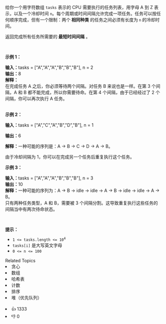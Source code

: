 <p>给你一个用字符数组&nbsp;<code>tasks</code> 表示的 CPU 需要执行的任务列表，用字母 A 到 Z 表示，以及一个冷却时间 <code>n</code>。每个周期或时间间隔允许完成一项任务。任务可以按任何顺序完成，但有一个限制：两个<strong> 相同种类</strong> 的任务之间必须有长度为<strong>&nbsp;</strong><code>n</code><strong> </strong>的冷却时间。</p>

<p>返回完成所有任务所需要的<strong> 最短时间间隔</strong>&nbsp;。</p>

<p>&nbsp;</p>

<p><strong>示例 1：</strong></p>

<div class="example-block">
 <strong>输入：</strong>tasks = ["A","A","A","B","B","B"], n = 2
</div>

<div class="example-block">
 <strong>输出：</strong>8
</div>

<div class="example-block">
 <strong>解释：</strong>
</div>

<div class="example-block">
 在完成任务 A 之后，你必须等待两个间隔。对任务 B 来说也是一样。在第 3 个间隔，A 和 B 都不能完成，所以你需要待命。在第 4 个间隔，由于已经经过了 2 个间隔，你可以再次执行 A 任务。
</div>

<div class="example-block">
 &nbsp;
</div>

<p><strong class="example">示例 2：</strong></p>

<div class="example-block"> 
 <p><b>输入：</b>tasks = ["A","C","A","B","D","B"], n = 1</p> 
</div>

<p><b>输出：</b>6</p>

<p><b>解释：</b>一种可能的序列是：A -&gt; B -&gt; C -&gt; D -&gt; A -&gt; B。</p>

<p>由于冷却间隔为 1，你可以在完成另一个任务后重复执行这个任务。</p>

<p><strong>示例 3：</strong></p>

<div class="example-block">
 <strong>输入：</strong>tasks = ["A","A","A","B","B","B"], n = 3
</div>

<div class="example-block">
 <strong>输出：</strong>10
</div>

<div class="example-block">
 <strong>解释：</strong>一种可能的序列为：A -&gt; B -&gt; idle -&gt; idle -&gt; A -&gt; B -&gt; idle -&gt; idle -&gt; A -&gt; B。
</div>

<div class="example-block">
 只有两种任务类型，A 和 B，需要被 3 个间隔分割。这导致重复执行这些任务的间隔当中有两次待命状态。
</div>

<p>&nbsp;</p>

<p><strong>提示：</strong></p>

<ul> 
 <li><code>1 &lt;= tasks.length &lt;= 10<sup>4</sup></code></li> 
 <li><code>tasks[i]</code> 是大写英文字母</li> 
 <li><code>0 &lt;= n &lt;= 100</code></li> 
</ul>

<div><div>Related Topics</div><div><li>贪心</li><li>数组</li><li>哈希表</li><li>计数</li><li>排序</li><li>堆（优先队列）</li></div></div><br><div><li>👍 1333</li><li>👎 0</li></div>